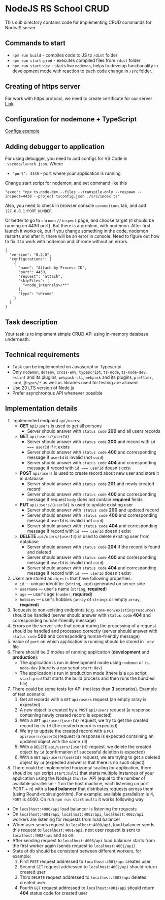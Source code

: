 # NodeJS RS School CRUD

This sub directory contains code for implementing CRUD commands for NodeJS server.

## Commands to start

- `npm run build` - compiles code to JS to `/dist` folder
- `npm run start:prod` - executes compiled files from `/dist` folder
- `npm run start:dev` - starts live `nodemon`, helps to develop functionality in development mode with reaction to each code change in `/src` folder.

## Creating of https server

For work with https protocol, we need to create certificate for our server
[Link](https://davegebler.com/post/node-js/https-server-in-five-minutes-with-node-js)

## Configuration for nodemone + TypeScript

[Configs example](https://github.com/metonym/template-typescript-nodemon/blob/master/tsconfig.json)

## Adding debugger to application

For using debugger, you need to add configs for VS Code in `.vscode/launch.json`. Where

- `"port": 4430` - port where your application is running

Change start script for nodemon, and set command like this

```
"exec": "npx ts-node-dev --files --transpile-only --respawn --inspect=4430 --project tsconfig.json ./src/index.ts"
```

Also, you need to check in browser console `connections` tab, and add `127.0.0.1:PORT_NUMBER`.

Or better to go to `chrome://inspect` page, and choose target (it should be running on 4430 port). But there is a problem, with nodemon. After first launch it works ok, but if you change something in the code, nodemon restarts and after it, there will be an error in console. Need to figure out how to fix it to work with nodemon and chrome without an errors.

```
{
  "version": "0.2.0",
  "configurations": [
    {
      "name": "Attach by Process ID",
      "port": 4430,
      "request": "attach",
      "skipFiles": [
        "<node_internals>/**"
      ],
      "type": "chrome"
    }
  ]
}
```

## Task description

Your task is to implement simple CRUD API using in-memory database underneath.

## Technical requirements

- Task can be implemented on Javascript or Typescript
- Only `nodemon`, `dotenv`, `cross-env`, `typescript`, `ts-node`, `ts-node-dev`, `eslint` and its plugins, `webpack-cli`, `webpack` and its plugins, `prettier`, `uuid`, `@types/*` as well as libraries used for testing are allowed
- Use 20 LTS version of Node.js
- Prefer asynchronous API whenever possible

## Implementation details

1. Implemented endpoint `api/users`:
   - **GET** `api/users` is used to get all persons
     - Server should answer with `status code` **200** and all users records
   - **GET** `api/users/{userId}`
     - Server should answer with `status code` **200** and record with `id === userId` if it exists
     - Server should answer with `status code` **400** and corresponding message if `userId` is invalid (not `uuid`)
     - Server should answer with `status code` **404** and corresponding message if record with `id === userId` doesn't exist
   - **POST** `api/users` is used to create record about new user and store it in database
     - Server should answer with `status code` **201** and newly created record
     - Server should answer with `status code` **400** and corresponding message if request `body` does not contain **required** fields
   - **PUT** `api/users/{userId}` is used to update existing user
     - Server should answer with` status code` **200** and updated record
     - Server should answer with` status code` **400** and corresponding message if `userId` is invalid (not `uuid`)
     - Server should answer with` status code` **404** and corresponding message if record with `id === userId` doesn't exist
   - **DELETE** `api/users/{userId}` is used to delete existing user from database
     - Server should answer with `status code` **204** if the record is found and deleted
     - Server should answer with `status code` **400** and corresponding message if `userId` is invalid (not `uuid`)
     - Server should answer with `status code` **404** and corresponding message if record with `id === userId` doesn't exist
2. Users are stored as `objects` that have following properties:
   - `id` — unique identifier (`string`, `uuid`) generated on server side
   - `username` — user's name (`string`, **required**)
   - `age` — user's age (`number`, **required**)
   - `hobbies` — user's hobbies (`array` of `strings` or empty `array`, **required**)
3. Requests to non-existing endpoints (e.g. `some-non/existing/resource`) should be handled (server should answer with `status code` **404** and corresponding human-friendly message)
4. Errors on the server side that occur during the processing of a request should be handled and processed correctly (server should answer with `status code` **500** and corresponding human-friendly message)
5. Value of `port` on which application is running should be stored in `.env` file
6. There should be 2 modes of running application (**development** and **production**):
   - The application is run in development mode using `nodemon` or `ts-node-dev` (there is a `npm` script `start:dev`)
   - The application is run in production mode (there is a `npm` script `start:prod` that starts the build process and then runs the bundled file)
7. There could be some tests for API (not less than **3** scenarios). Example of test scenario:
   1. Get all records with a `GET` `api/users` request (an empty array is expected)
   2. A new object is created by a `POST` `api/users` request (a response containing newly created record is expected)
   3. With a `GET` `api/user/{userId}` request, we try to get the created record by its `id` (the created record is expected)
   4. We try to update the created record with a `PUT` `api/users/{userId}`request (a response is expected containing an updated object with the same `id`)
   5. With a `DELETE` `api/users/{userId}` request, we delete the created object by `id` (confirmation of successful deletion is expected)
   6. With a `GET` `api/users/{userId}` request, we are trying to get a deleted object by `id` (expected answer is that there is no such object)
8. There could be implemented horizontal scaling for application, there should be `npm` script `start:multi` that starts multiple instances of your application using the Node.js `Cluster` API (equal to the number of available parallelism - 1 on the host machine, each listening on port PORT + n) with a **load balancer** that distributes requests across them (using Round-robin algorithm). For example: available parallelism is 4, `PORT` is 4000. On run `npm run start:multi` it works following way

- On `localhost:4000/api` load balancer is listening for requests
- On `localhost:4001/api`, `localhost:4002/api`, `localhost:4003/api` workers are listening for requests from load balancer
- When user sends request to `localhost:4000/api`, load balancer sends this request to `localhost:4001/api`, next user request is sent to `localhost:4002/api` and so on.
- After sending request to `localhost:4003/api` load balancer starts from the first worker again (sends request to `localhost:4001/api`)
- State of db should be consistent between different workers, for example:
  1. First `POST` request addressed to `localhost:4001/api` creates user
  2. Second `GET` request addressed to `localhost:4002/api` should return created user
  3. Third `DELETE` request addressed to `localhost:4003/api` deletes created user
  4. Fourth `GET` request addressed to `localhost:4001/api` should return **404** status code for created user
